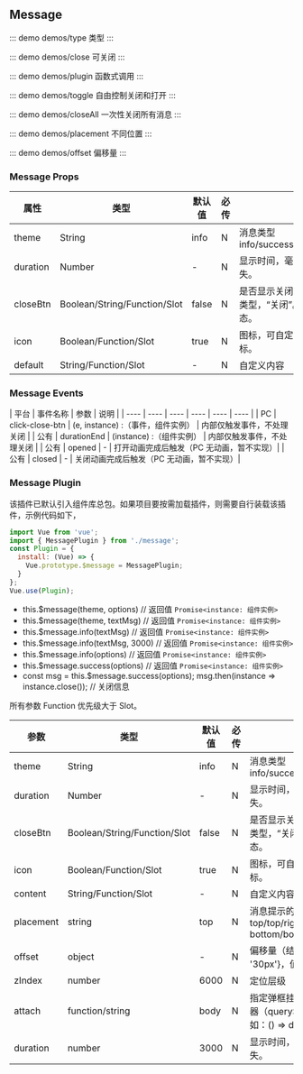 ## Message 

::: demo demos/type 类型
:::

::: demo demos/close 可关闭
:::

::: demo demos/plugin 函数式调用
:::

::: demo demos/toggle 自由控制关闭和打开
:::

::: demo demos/closeAll 一次性关闭所有消息
:::

::: demo demos/placement 不同位置
:::

::: demo demos/offset 偏移量
:::


### Message Props

| 属性 | 类型 | 默认值 | 必传 | 说明 |
|-----|-----|-----|-----|-----|
| theme | String | info | N | 消息类型 info/success/warning/error/question/loading |
| duration | Number | - | N | 显示时间，毫秒，等于 0 表示一直显示，不消失。 |
| closeBtn | Boolean/String/Function/Slot | false | N | 是否显示关闭按钮，默认不显示。如果是 string 类型，“关闭”。TNode 为自定义关闭按钮形态。|
| icon | Boolean/Function/Slot | true | N | 图标，可自定义，值为 false 表示不显示默认图标。 |
| default | String/Function/Slot | - | N | 自定义内容 |

### Message Events
| 平台 | 事件名称 | 参数 |  说明 |
| ---- | ---- | ---- | ---- | ---- | ---- | 
| PC | click-close-btn | (e, instance) :（事件，组件实例） | 内部仅触发事件，不处理关闭 |
| 公有 | durationEnd | (instance) :（组件实例） | 内部仅触发事件，不处理关闭 |
| 公有 | opened | - | 打开动画完成后触发（PC 无动画，暂不实现）|
| 公有 | closed | - | 关闭动画完成后触发（PC 无动画，暂不实现）|


### Message Plugin

该插件已默认引入组件库总包。如果项目要按需加载插件，则需要自行装载该插件，示例代码如下，

```js
import Vue from 'vue';
import { MessagePlugin } from './message';
const Plugin = {
  install: (Vue) => {
    Vue.prototype.$message = MessagePlugin;
  }
};
Vue.use(Plugin);
```

 * this.$message(theme, options) // 返回值 `Promise<instance: 组件实例>`
 * this.$message(theme, textMsg) // 返回值 `Promise<instance: 组件实例>`
 * this.$message.info(textMsg) // 返回值 `Promise<instance: 组件实例>`
 * this.$message.info(textMsg, 3000) // 返回值 `Promise<instance: 组件实例>`
 * this.$message.info(options) // 返回值 `Promise<instance: 组件实例>`
 * this.$message.success(options) // 返回值 `Promise<instance: 组件实例>`
 * const msg = this.$message.success(options); msg.then(instance => instance.close()); // 关闭信息

所有参数 Function 优先级大于 Slot。

| 参数 | 类型 | 默认值 | 必传 | 说明 |
|-----|-----|-----|-----|-----|
| theme | String | info | N | 消息类型 info/success/warning/error/question/loading |
| duration | Number | - | N | 显示时间，毫秒，等于 0 表示一直显示，不消失。 |
| closeBtn | Boolean/String/Function/Slot | false | N | 是否显示关闭按钮，默认不显示。如果是 string 类型，“关闭”。TNode 为自定义关闭按钮形态。|
| icon | Boolean/Function/Slot | true | N | 图标，可自定义，值为 false 表示不显示默认图标。 |
| content | String/Function/Slot | - | N | 自定义内容（别名：default） |
| placement | string | top | N | 消息提示的位置，9个：center/left/left-top/top/right-top/right/right-bottom/bottom/left-bottom |
| offset | object | - | N | 偏移量（结合属性placement）, 如： {left: '30px'}，值为String类型 |
| zIndex | number | 6000 | N | 定位层级 |
| attach | function/string | body | N | 指定弹框挂载节点。字符串类型表示DOM选择器（querySelector）；函数需返回 DOM 节点，如：() => document.body |
| duration | number | 3000 | N | 显示时间，毫秒，等于 0 表示一直显示，不消失。 |
